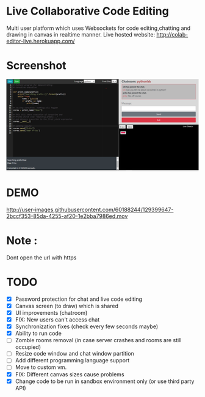 # Live Collaborative Code Editing
Multi user platform which uses Websockets for code editing,chatting and drawing in canvas in realtime manner. 
Live hosted website: http://colab-editor-live.herokuapp.com/



# Screenshot
<img src="https://github.com/Sitispeaks/Colab-live-editor/blob/master/Screenshot%202021-08-12%20232543.png"/>

# DEMO
http://user-images.githubusercontent.com/60188244/129399647-2bccf353-85da-4255-af20-1e2bba7986ed.mov

# Note :
 Dont open the url with https

# TODO
- [x] Password protection for chat and live code editing
- [x] Canvas screen (to draw) which is shared
- [x] UI improvements (chatroom)
- [x] FIX: New users can't access chat
- [x] Synchronization fixes (check every few seconds maybe)
- [x] Ability to run code
- [ ] Zombie rooms removal (in case server crashes and rooms are still occupied)
- [ ] Resize code window and chat window partition
- [ ] Add different programming language support
- [ ] Move to custom vm.
- [x] FIX: Different canvas sizes cause problems
- [x] Change code to be run in sandbox environment only (or use third party API)
